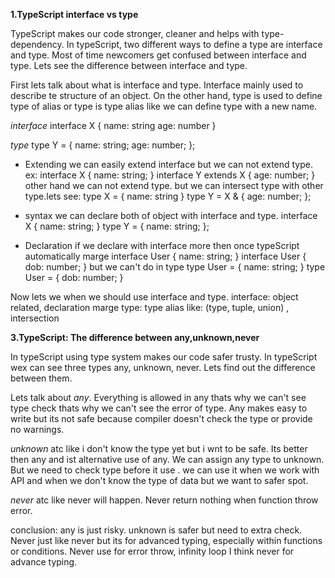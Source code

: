 **1.TypeScript interface vs type**

TypeScript makes our code stronger, cleaner and helps with type-dependency. In typeScript, two different ways to define a type are interface and type. Most of time newcomers get confused between interface and type. Lets see the difference between interface and type.

First lets talk about what is interface and type. Interface mainly used to describe te structure of an object. On the other hand, type is used to define type of alias or type is type alias like we can define type with a new name.

_interface_
interface X {
  name: string
  age: number
}

_type_
type Y = {
  name: string;
  age: number;
};

* Extending
we can easily extend interface but we can not extend type.
ex:
interface X {
  name: string;
}
interface Y extends X {
  age: number;
}
other hand we can not extend type. but we can intersect type with other type.lets see: 
type X = {
  name: string
}
type Y = X & {
  age: number;
};

* syntax
we can declare both of object with interface and type.
interface X {
  name: string;
}
type Y = {
  name: string;
};

* Declaration 
if we declare with interface more then once typeScript automatically marge 
interface User {
  name: string;
}
interface User {
  dob: number;
}
but we can't do in type 
type User = {
  name: string;
}
type User = {
  dob: number;
}

Now lets we when we should use interface and type.
interface: object related, declaration marge
type: type alias like: (type, tuple, union) , intersection



**3.TypeScript: The difference between any,unknown,never**

In typeScript using type system makes our code safer trusty. In typeScript wex can see three types any, unknown, never. Lets find out the difference between them.

Lets talk about _any_. Everything is allowed in any thats why we can't see type check thats why we can't see the error of type. Any makes easy to write but its not safe because compiler doesn't check the type or provide no warnings.


_unknown_ atc like i don't know the type yet but i wnt to be safe. Its better then any and ist alternative use of any. We can assign any type to unknown. But we need to check type before it use . we can use it when we work with API and when we don't know the type of data but we want to safer spot.

_never_ atc like never will happen. Never return nothing when function throw error.

conclusion: any is just risky. unknown is safer but need to extra check. Never just like never but its for advanced typing, especially within functions or conditions.
Never use for error throw, infinity loop I think never for advance typing.
